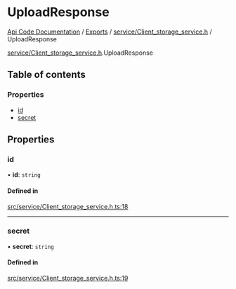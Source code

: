 # UploadResponse
 
[Api Code Documentation](../README.md) / [Exports](../modules.md) / [service/Client\_storage\_service.h](../modules/service_Client_storage_service_h.md) / UploadResponse

[service/Client_storage_service.h](../modules/service_Client_storage_service_h.md).UploadResponse

## Table of contents

### Properties

- [id](service_Client_storage_service_h.UploadResponse.md#id)
- [secret](service_Client_storage_service_h.UploadResponse.md#secret)

## Properties

### id

• **id**: `string`

#### Defined in

[src/service/Client_storage_service.h.ts:18](https://github.com/openkfw/TruBudget/blob/aca360d/api/src/service/Client_storage_service.h.ts#L18)

___

### secret

• **secret**: `string`

#### Defined in

[src/service/Client_storage_service.h.ts:19](https://github.com/openkfw/TruBudget/blob/aca360d/api/src/service/Client_storage_service.h.ts#L19)

